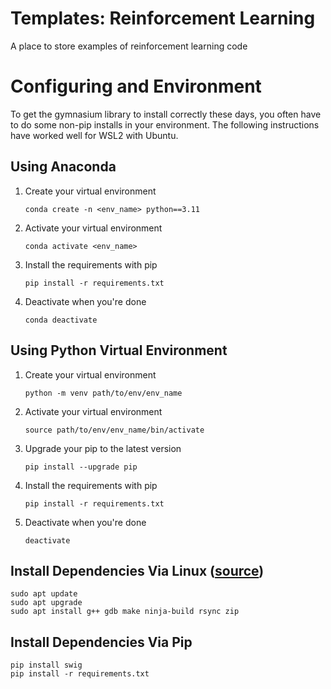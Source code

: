 # Templates: Reinforcement Learning
A place to store examples of reinforcement learning code


# Configuring and Environment

To get the gymnasium library to install correctly these days, you often have to do some non-pip installs in your environment. The following instructions have worked well for WSL2 with Ubuntu. 

## Using Anaconda

1. Create your virtual environment
    
    ```conda create -n <env_name> python==3.11```

2. Activate your virtual environment

    ```conda activate <env_name>```

3. Install the requirements with pip

    ```pip install -r requirements.txt```

4. Deactivate when you're done

    ```conda deactivate```

## Using Python Virtual Environment

1. Create your virtual environment

    ```python -m venv path/to/env/env_name```

2. Activate your virtual environment

    ```source path/to/env/env_name/bin/activate```

3. Upgrade your pip to the latest version

    ```pip install --upgrade pip```

4. Install the requirements with pip

    ```pip install -r requirements.txt```

4. Deactivate when you're done

    ```deactivate```


## Install Dependencies Via Linux ([source](https://learn.microsoft.com/en-us/cpp/build/walkthrough-build-debug-wsl2?view=msvc-170))

```
sudo apt update
sudo apt upgrade
sudo apt install g++ gdb make ninja-build rsync zip
```

## Install Dependencies Via Pip

```
pip install swig
pip install -r requirements.txt
```



